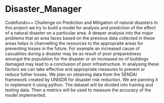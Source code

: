 # Disaster_Manager
Codefundo++ Challenge on Prediction and Mitigation of natural disasters
In this project we try to build a model for analysis and prediction of the effect of a natural disaster on a particular area. A deeper analysis into the major problems that an area faces based on the previous data collected in these areas helps in channelling the resources to the appropraite areas for preventing losses in the future. For example an increased cause of casualities during a disaster may be as result of poor preparedness amongst the population for the disaster or an increased no of buildings damaged may lead to a conclusion of poor infrastructure. In analysing these factors we can take effective and appropriate measures to prevent or reduce futher losses.
We plan on obtaining data from the SENDAI framework created by UNISDR for disaster risk reduction. We are panning it to implement it using python. The dataset will be divided into training and testing data. Then a metrics will be used to measure the accuracy of the model implemented.
